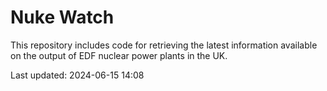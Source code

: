 # Nuke Watch

This repository includes code for retrieving the latest information available on the output of EDF nuclear power plants in the UK.

Last updated: 2024-06-15 14:08